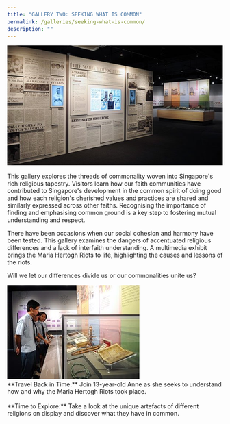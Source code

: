 ```yaml
---
title: "GALLERY TWO: SEEKING WHAT IS COMMON"
permalink: /galleries/seeking-what-is-common/
description: ""
---
```

![GALLERY TWO: SEEKING WHAT IS COMMON](/images/G2_1.jpg)

This gallery explores the threads of commonality woven into Singapore's rich religious tapestry. Visitors learn how our faith communities have contributed to Singapore's development in the common spirit of doing good and how each religion's cherished values and practices are shared and similarly expressed across other faiths. Recognising the importance of finding and emphasising common ground is a key step to fostering mutual understanding and respect.

There have been occasions when our social cohesion and harmony have been tested. This gallery examines the dangers of accentuated religious differences and a lack of interfaith understanding. A multimedia exhibit brings the Maria Hertogh Riots to life, highlighting the causes and lessons of the riots.

Will we let our differences divide us or our commonalities unite us?

<div class="row">
<div class="col is-4"><img src="/images/G2_highlights.jpg" /></div>
<div class="col is-8">**Travel Back in Time:** Join 13-year-old Anne as she seeks to understand how and why the Maria Hertogh Riots took place.<br /><br />**Time to Explore:** Take a look at the unique artefacts of different religions on display and discover what they have in common. </div>
	</div>